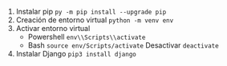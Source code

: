 1. Instalar pip
```py -m pip install --upgrade pip```
2. Creación de entorno virtual
```python -m venv env```
3. Activar entorno virtual
    - Powershell
    ```env\\Scripts\\activate```
    - Bash
    ```source env/Scripts/activate```
    Desactivar
    ```deactivate```
4. Instalar Django
```pip3 install django```